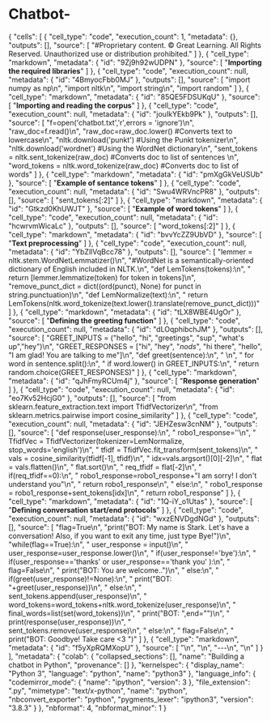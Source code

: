 # Chatbot-
{
 "cells": [
  {
   "cell_type": "code",
   "execution_count": 1,
   "metadata": {},
   "outputs": [],
   "source": [
    "#Proprietary content. © Great Learning. All Rights Reserved. Unauthorized use or distribution prohibited."
   ]
  },
  {
   "cell_type": "markdown",
   "metadata": {
    "id": "9Zj9h92wUDPN"
   },
   "source": [
    "**Importing the required libraries**"
   ]
  },
  {
   "cell_type": "code",
   "execution_count": null,
   "metadata": {
    "id": "4BmyocFbb0MJ"
   },
   "outputs": [],
   "source": [
    "import numpy as np\n",
    "import nltk\n",
    "import string\n",
    "import random"
   ]
  },
  {
   "cell_type": "markdown",
   "metadata": {
    "id": "85QE5FDSUKqU"
   },
   "source": [
    "**Importing and reading the corpus**"
   ]
  },
  {
   "cell_type": "code",
   "execution_count": null,
   "metadata": {
    "id": "jouIkYEkb9Pk"
   },
   "outputs": [],
   "source": [
    "f=open('chatbot.txt','r',errors = 'ignore')\n",
    "raw_doc=f.read()\n",
    "raw_doc=raw_doc.lower() #Converts text to lowercase\n",
    "nltk.download('punkt') #Using the Punkt tokenizer\n",
    "nltk.download('wordnet') #Using the WordNet dictionary\n",
    "sent_tokens = nltk.sent_tokenize(raw_doc) #Converts doc to list of sentences \n",
    "word_tokens = nltk.word_tokenize(raw_doc) #Converts doc to list of words"
   ]
  },
  {
   "cell_type": "markdown",
   "metadata": {
    "id": "pmXgGkVeUSUb"
   },
   "source": [
    "**Example of sentance tokens**"
   ]
  },
  {
   "cell_type": "code",
   "execution_count": null,
   "metadata": {
    "id": "Swu4WRVncPR8"
   },
   "outputs": [],
   "source": [
    "sent_tokens[:2]"
   ]
  },
  {
   "cell_type": "markdown",
   "metadata": {
    "id": "Gtkzd0KhUWJT"
   },
   "source": [
    "**Example of word tokens**"
   ]
  },
  {
   "cell_type": "code",
   "execution_count": null,
   "metadata": {
    "id": "hcwrvmWicaLc"
   },
   "outputs": [],
   "source": [
    "word_tokens[:2]"
   ]
  },
  {
   "cell_type": "markdown",
   "metadata": {
    "id": "bvvYcZZ9UbVD"
   },
   "source": [
    "**Text preprocessing**"
   ]
  },
  {
   "cell_type": "code",
   "execution_count": null,
   "metadata": {
    "id": "YbZllVqBcc78"
   },
   "outputs": [],
   "source": [
    "lemmer = nltk.stem.WordNetLemmatizer()\n",
    "#WordNet is a semantically-oriented dictionary of English included in NLTK.\n",
    "def LemTokens(tokens):\n",
    "    return [lemmer.lemmatize(token) for token in tokens]\n",
    "remove_punct_dict = dict((ord(punct), None) for punct in string.punctuation)\n",
    "def LemNormalize(text):\n",
    "    return LemTokens(nltk.word_tokenize(text.lower().translate(remove_punct_dict)))"
   ]
  },
  {
   "cell_type": "markdown",
   "metadata": {
    "id": "tLX8WBE4UgOr"
   },
   "source": [
    "**Defining the greeting function**"
   ]
  },
  {
   "cell_type": "code",
   "execution_count": null,
   "metadata": {
    "id": "dLOqphibchJM"
   },
   "outputs": [],
   "source": [
    "GREET_INPUTS = (\"hello\", \"hi\", \"greetings\", \"sup\", \"what's up\",\"hey\")\n",
    "GREET_RESPONSES = [\"hi\", \"hey\", \"*nods*\", \"hi there\", \"hello\", \"I am glad! You are talking to me\"]\n",
    "def greet(sentence):\n",
    " \n",
    "    for word in sentence.split():\n",
    "        if word.lower() in GREET_INPUTS:\n",
    "            return random.choice(GREET_RESPONSES)"
   ]
  },
  {
   "cell_type": "markdown",
   "metadata": {
    "id": "qJhFmyRCUm4j"
   },
   "source": [
    "**Response generation**"
   ]
  },
  {
   "cell_type": "code",
   "execution_count": null,
   "metadata": {
    "id": "eo7Kv52HcjG0"
   },
   "outputs": [],
   "source": [
    "from sklearn.feature_extraction.text import TfidfVectorizer\n",
    "from sklearn.metrics.pairwise import cosine_similarity"
   ]
  },
  {
   "cell_type": "code",
   "execution_count": null,
   "metadata": {
    "id": "JEHZesw3cnNM"
   },
   "outputs": [],
   "source": [
    "def response(user_response):\n",
    "  robo1_response=''\n",
    "  TfidfVec = TfidfVectorizer(tokenizer=LemNormalize, stop_words='english')\n",
    "  tfidf = TfidfVec.fit_transform(sent_tokens)\n",
    "  vals = cosine_similarity(tfidf[-1], tfidf)\n",
    "  idx=vals.argsort()[0][-2]\n",
    "  flat = vals.flatten()\n",
    "  flat.sort()\n",
    "  req_tfidf = flat[-2]\n",
    "  if(req_tfidf==0):\n",
    "    robo1_response=robo1_response+\"I am sorry! I don't understand you\"\n",
    "    return robo1_response\n",
    "  else:\n",
    "    robo1_response = robo1_response+sent_tokens[idx]\n",
    "    return robo1_response"
   ]
  },
  {
   "cell_type": "markdown",
   "metadata": {
    "id": "1Q-iY_o1Utas"
   },
   "source": [
    "**Defining conversation start/end protocols**"
   ]
  },
  {
   "cell_type": "code",
   "execution_count": null,
   "metadata": {
    "id": "wxzENVDgdNGd"
   },
   "outputs": [],
   "source": [
    "flag=True\n",
    "print(\"BOT: My name is Stark. Let's have a conversation! Also, if you want to exit any time, just type Bye!\")\n",
    "while(flag==True):\n",
    "    user_response = input()\n",
    "    user_response=user_response.lower()\n",
    "    if(user_response!='bye'):\n",
    "        if(user_response=='thanks' or user_response=='thank you' ):\n",
    "            flag=False\n",
    "            print(\"BOT: You are welcome..\")\n",
    "        else:\n",
    "            if(greet(user_response)!=None):\n",
    "                print(\"BOT: \"+greet(user_response))\n",
    "            else:\n",
    "                sent_tokens.append(user_response)\n",
    "                word_tokens=word_tokens+nltk.word_tokenize(user_response)\n",
    "                final_words=list(set(word_tokens))\n",
    "                print(\"BOT: \",end=\"\")\n",
    "                print(response(user_response))\n",
    "                sent_tokens.remove(user_response)\n",
    "    else:\n",
    "        flag=False\n",
    "        print(\"BOT: Goodbye! Take care <3 \")"
   ]
  },
  {
   "cell_type": "markdown",
   "metadata": {
    "id": "f5yXpRQMXopU"
   },
   "source": [
    "\n",
    "\n",
    "---\n",
    "\n"
   ]
  }
 ],
 "metadata": {
  "colab": {
   "collapsed_sections": [],
   "name": "Building a chatbot in Python",
   "provenance": []
  },
  "kernelspec": {
   "display_name": "Python 3",
   "language": "python",
   "name": "python3"
  },
  "language_info": {
   "codemirror_mode": {
    "name": "ipython",
    "version": 3
   },
   "file_extension": ".py",
   "mimetype": "text/x-python",
   "name": "python",
   "nbconvert_exporter": "python",
   "pygments_lexer": "ipython3",
   "version": "3.8.3"
  }
 },
 "nbformat": 4,
 "nbformat_minor": 1
}
